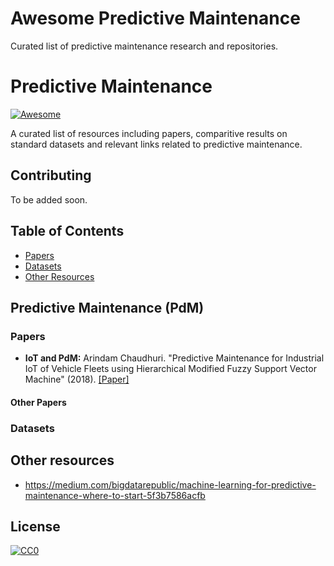 # Awesome Predictive Maintenance
Curated list of predictive maintenance research and repositories.

# Predictive Maintenance

[![Awesome](https://cdn.rawgit.com/sindresorhus/awesome/d7305f38d29fed78fa85652e3a63e154dd8e8829/media/badge.svg)](https://github.com/sindresorhus/awesome)

A curated list of resources including papers, comparitive results on standard datasets and relevant links related to predictive maintenance.  

## Contributing

To be added soon.

## Table of Contents
+ [Papers](#Papers)
+ [Datasets](#Datasets)
+ [Other Resources](#Other-resources)


## Predictive Maintenance (PdM)

### Papers

+ **IoT and PdM:** Arindam Chaudhuri. "Predictive Maintenance for Industrial IoT of Vehicle Fleets using Hierarchical Modified Fuzzy Support Vector Machine" (2018). [[Paper]](https://arxiv.org/abs/1806.09612)

#### Other Papers


### Datasets


## Other resources
+ https://medium.com/bigdatarepublic/machine-learning-for-predictive-maintenance-where-to-start-5f3b7586acfb


## License

[![CC0](http://mirrors.creativecommons.org/presskit/buttons/88x31/svg/cc-zero.svg)](https://creativecommons.org/publicdomain/zero/1.0/)

